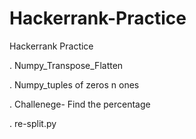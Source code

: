 # Hackerrank-Practice
Hackerrank Practice

	
.  Numpy_Transpose_Flatten	

.  Numpy_tuples of zeros n ones	

.  Challenege- Find the percentage

.  re-split.py	

